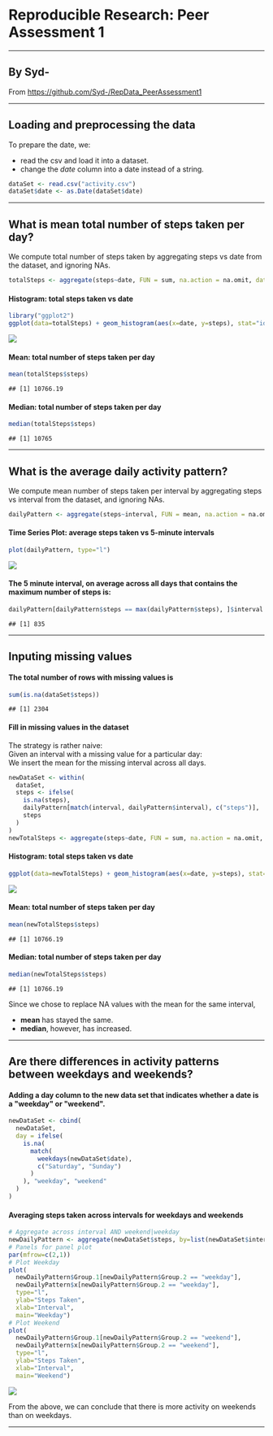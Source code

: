 # Reproducible Research: Peer Assessment 1

---

## By Syd-
From https://github.com/Syd-/RepData_PeerAssessment1

---

## Loading and preprocessing the data
To prepare the date, we:  
- read the csv and load it into a dataset.  
- change the *date* column into a date instead of a string.  

```r
dataSet <- read.csv("activity.csv")
dataSet$date <- as.Date(dataSet$date)
```

---

## What is mean total number of steps taken per day?
We compute total number of steps taken by aggregating steps vs date from the dataset, and ignoring NAs.  

```r
totalSteps <- aggregate(steps~date, FUN = sum, na.action = na.omit, data = dataSet)
```
#### Histogram: total steps taken vs date

```r
library("ggplot2")
ggplot(data=totalSteps) + geom_histogram(aes(x=date, y=steps), stat="identity")
```

![](PA1_template_files/figure-html/histogram_plot-1.png) 

#### Mean: total number of steps taken per day

```r
mean(totalSteps$steps)
```

```
## [1] 10766.19
```
#### Median: total number of steps taken per day

```r
median(totalSteps$steps)
```

```
## [1] 10765
```

---

## What is the average daily activity pattern?
We compute mean number of steps taken per interval by aggregating steps vs interval from the dataset, and ignoring NAs.  

```r
dailyPattern <- aggregate(steps~interval, FUN = mean, na.action = na.omit, data = dataSet)
```
#### Time Series Plot: average steps taken vs 5-minute intervals

```r
plot(dailyPattern, type="l")
```

![](PA1_template_files/figure-html/time_series_plot-1.png) 

#### The 5 minute interval, on average across all days that contains the maximum number of steps is:

```r
dailyPattern[dailyPattern$steps == max(dailyPattern$steps), ]$interval
```

```
## [1] 835
```

---

## Inputing missing values
#### The total number of rows with missing values is

```r
sum(is.na(dataSet$steps))
```

```
## [1] 2304
```
#### Fill in missing values in the dataset
The strategy is rather naive:  
Given an interval with a missing value for a particular day:  
We insert the mean for the missing interval across all days.  

```r
newDataSet <- within(
  dataSet, 
  steps <- ifelse(
    is.na(steps),
    dailyPattern[match(interval, dailyPattern$interval), c("steps")],
    steps
  )
)
newTotalSteps <- aggregate(steps~date, FUN = sum, na.action = na.omit, data = newDataSet)
```
#### Histogram: total steps taken vs date

```r
ggplot(data=newTotalSteps) + geom_histogram(aes(x=date, y=steps), stat="identity")
```

![](PA1_template_files/figure-html/histogram_plot_2-1.png) 

#### Mean: total number of steps taken per day

```r
mean(newTotalSteps$steps)
```

```
## [1] 10766.19
```
#### Median: total number of steps taken per day

```r
median(newTotalSteps$steps)
```

```
## [1] 10766.19
```
Since we chose to replace NA values with the mean for the same interval,  
- **mean** has stayed the same.  
- **median**, however, has increased.  

---

## Are there differences in activity patterns between weekdays and weekends?

#### Adding a day column to the new data set that indicates whether a date is a "weekday" or "weekend".  

```r
newDataSet <- cbind(
  newDataSet, 
  day = ifelse(
    is.na(
      match(
        weekdays(newDataSet$date),
        c("Saturday", "Sunday")
      )
    ), "weekday", "weekend"
  )
)
```

#### Averaging steps taken across intervals for weekdays and weekends

```r
# Aggregate across interval AND weekend|weekday
newDailyPattern <- aggregate(newDataSet$steps, by=list(newDataSet$interval, newDataSet$day), FUN = mean)
# Panels for panel plot
par(mfrow=c(2,1))
# Plot Weekday
plot(
  newDailyPattern$Group.1[newDailyPattern$Group.2 == "weekday"],
  newDailyPattern$x[newDailyPattern$Group.2 == "weekday"],
  type="l",
  ylab="Steps Taken",
  xlab="Interval",
  main="Weekday")
# Plot Weekend
plot(
  newDailyPattern$Group.1[newDailyPattern$Group.2 == "weekend"],
  newDailyPattern$x[newDailyPattern$Group.2 == "weekend"],
  type="l",
  ylab="Steps Taken",
  xlab="Interval",
  main="Weekend")
```

![](PA1_template_files/figure-html/panel_plot_weekend-1.png) 

From the above, we can conclude that there is more activity on weekends than on weekdays.

---
